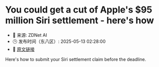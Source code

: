 # You could get a cut of Apple's $95 million Siri settlement - here's how
- 📅 来源: ZDNet AI
- 🕒 发布时间（东八区）: 2025-05-13 02:28:00
- 🔗 [原文链接](https://www.zdnet.com/article/you-could-get-a-cut-of-apples-95-million-siri-settlement-heres-how/)

Here's how to submit your Siri settlement claim before the deadline.